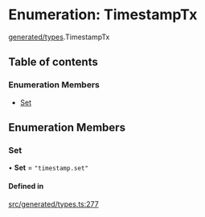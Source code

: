 # Enumeration: TimestampTx

[generated/types](../wiki/generated.types).TimestampTx

## Table of contents

### Enumeration Members

- [Set](../wiki/generated.types.TimestampTx#set)

## Enumeration Members

### Set

• **Set** = ``"timestamp.set"``

#### Defined in

[src/generated/types.ts:277](https://github.com/PolymeshAssociation/polymesh-private-sdk/blob/297c67ce/src/generated/types.ts#L277)

